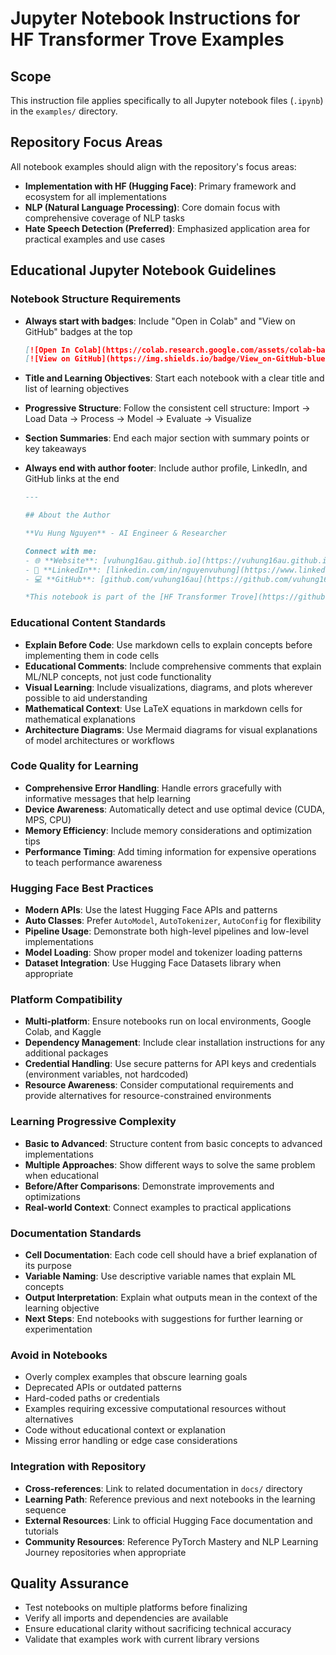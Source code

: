 # Jupyter Notebook Instructions for HF Transformer Trove Examples

## Scope
This instruction file applies specifically to all Jupyter notebook files (`.ipynb`) in the `examples/` directory.

## Repository Focus Areas
All notebook examples should align with the repository's focus areas:
- **Implementation with HF (Hugging Face)**: Primary framework and ecosystem for all implementations
- **NLP (Natural Language Processing)**: Core domain focus with comprehensive coverage of NLP tasks
- **Hate Speech Detection (Preferred)**: Emphasized application area for practical examples and use cases

## Educational Jupyter Notebook Guidelines

### Notebook Structure Requirements
- **Always start with badges**: Include "Open in Colab" and "View on GitHub" badges at the top
  ```markdown
  [![Open In Colab](https://colab.research.google.com/assets/colab-badge.svg)](https://colab.research.google.com/github/vuhung16au/hf-transformer-trove/blob/main/examples/NOTEBOOK_NAME.ipynb)
  [![View on GitHub](https://img.shields.io/badge/View_on-GitHub-blue?logo=github)](https://github.com/vuhung16au/hf-transformer-trove/blob/main/examples/NOTEBOOK_NAME.ipynb)
  ```

- **Title and Learning Objectives**: Start each notebook with a clear title and list of learning objectives
- **Progressive Structure**: Follow the consistent cell structure: Import → Load Data → Process → Model → Evaluate → Visualize
- **Section Summaries**: End each major section with summary points or key takeaways
- **Always end with author footer**: Include author profile, LinkedIn, and GitHub links at the end
  ```markdown
  ---
  
  ## About the Author
  
  **Vu Hung Nguyen** - AI Engineer & Researcher
  
  Connect with me:
  - 🌐 **Website**: [vuhung16au.github.io](https://vuhung16au.github.io/)
  - 💼 **LinkedIn**: [linkedin.com/in/nguyenvuhung](https://www.linkedin.com/in/nguyenvuhung/)
  - 💻 **GitHub**: [github.com/vuhung16au](https://github.com/vuhung16au/)
  
  *This notebook is part of the [HF Transformer Trove](https://github.com/vuhung16au/hf-transformer-trove) educational series.*
  ```

### Educational Content Standards
- **Explain Before Code**: Use markdown cells to explain concepts before implementing them in code cells
- **Educational Comments**: Include comprehensive comments that explain ML/NLP concepts, not just code functionality
- **Visual Learning**: Include visualizations, diagrams, and plots wherever possible to aid understanding
- **Mathematical Context**: Use LaTeX equations in markdown cells for mathematical explanations
- **Architecture Diagrams**: Use Mermaid diagrams for visual explanations of model architectures or workflows

### Code Quality for Learning
- **Comprehensive Error Handling**: Handle errors gracefully with informative messages that help learning
- **Device Awareness**: Automatically detect and use optimal device (CUDA, MPS, CPU)
- **Memory Efficiency**: Include memory considerations and optimization tips
- **Performance Timing**: Add timing information for expensive operations to teach performance awareness

### Hugging Face Best Practices
- **Modern APIs**: Use the latest Hugging Face APIs and patterns
- **Auto Classes**: Prefer `AutoModel`, `AutoTokenizer`, `AutoConfig` for flexibility
- **Pipeline Usage**: Demonstrate both high-level pipelines and low-level implementations
- **Model Loading**: Show proper model and tokenizer loading patterns
- **Dataset Integration**: Use Hugging Face Datasets library when appropriate

### Platform Compatibility
- **Multi-platform**: Ensure notebooks run on local environments, Google Colab, and Kaggle
- **Dependency Management**: Include clear installation instructions for any additional packages
- **Credential Handling**: Use secure patterns for API keys and credentials (environment variables, not hardcoded)
- **Resource Awareness**: Consider computational requirements and provide alternatives for resource-constrained environments

### Learning Progressive Complexity
- **Basic to Advanced**: Structure content from basic concepts to advanced implementations
- **Multiple Approaches**: Show different ways to solve the same problem when educational
- **Before/After Comparisons**: Demonstrate improvements and optimizations
- **Real-world Context**: Connect examples to practical applications

### Documentation Standards
- **Cell Documentation**: Each code cell should have a brief explanation of its purpose
- **Variable Naming**: Use descriptive variable names that explain ML concepts
- **Output Interpretation**: Explain what outputs mean in the context of the learning objective
- **Next Steps**: End notebooks with suggestions for further learning or experimentation

### Avoid in Notebooks
- Overly complex examples that obscure learning goals
- Deprecated APIs or outdated patterns
- Hard-coded paths or credentials
- Examples requiring excessive computational resources without alternatives
- Code without educational context or explanation
- Missing error handling or edge case considerations

### Integration with Repository
- **Cross-references**: Link to related documentation in `docs/` directory
- **Learning Path**: Reference previous and next notebooks in the learning sequence
- **External Resources**: Link to official Hugging Face documentation and tutorials
- **Community Resources**: Reference PyTorch Mastery and NLP Learning Journey repositories when appropriate

## Quality Assurance
- Test notebooks on multiple platforms before finalizing
- Verify all imports and dependencies are available
- Ensure educational clarity without sacrificing technical accuracy
- Validate that examples work with current library versions
